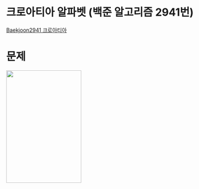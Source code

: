 # 크로아티아 알파벳 (백준 알고리즘 2941번)

[Baekjoon2941 크로아티아](https://www.acmicpc.net/problem/2941, "Baekjoon2941 link")

# 문제
 <img src="./Users/seunggyunhan/Documents/2.png" width="200px" height="300px">